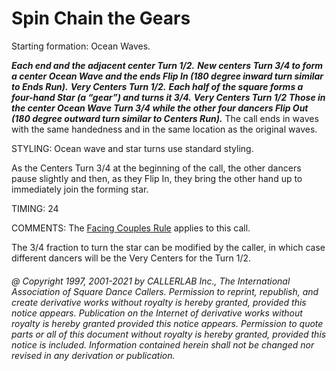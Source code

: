 
# Spin Chain the Gears

Starting formation: Ocean Waves. 

***Each end and the adjacent center Turn 1/2.***
***New centers Turn 3/4 to form a center Ocean Wave
and the ends Flip In (180 degree inward turn similar to Ends Run).*** 
***Very Centers Turn 1/2.*** 
***Each half of the square forms a four-hand Star (a “gear”)
and turns it 3/4.***
***Very Centers Turn 1/2***
***Those in the center Ocean Wave Turn 3/4
while the other four dancers Flip Out
(180 degree outward turn similar to Centers Run).***
The call ends in waves with the same handedness and in
the same location as the original waves.

STYLING: Ocean wave and star turns use standard styling.

As the Centers Turn 3/4 at the beginning of the call,
the other dancers pause slightly and then,
as they Flip In, they bring the other hand up to immediately join the forming star.

TIMING: 24

COMMENTS: The [Facing Couples Rule](../b2/facing_couples_rule.md) applies to this call.

The 3/4 fraction to turn the star can be modified by the caller,
in which case different dancers
will be the Very Centers for the Turn 1/2.

###### @ Copyright 1997, 2001-2021 by CALLERLAB Inc., The International Association of Square Dance Callers. Permission to reprint, republish, and create derivative works without royalty is hereby granted, provided this notice appears. Publication on the Internet of derivative works without royalty is hereby granted provided this notice appears. Permission to quote parts or all of this document without royalty is hereby granted, provided this notice is included. Information contained herein shall not be changed nor revised in any derivation or publication.
